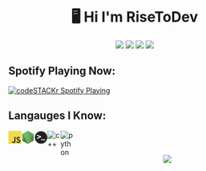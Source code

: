 <h1 align="center">🖥 Hi I'm RiseToDev</h1>
<p align="center">
 <a href="https://discord.com/users/442020956370632723" target"blank_"><img src="https://img.shields.io/badge/Discord%20-7289DA.svg?&style=for-the-badge&logo=discord&logoColor=white"></a>
  <a href="https://www.github.com/RiseToDev751" target"blank_"><img src="https://img.shields.io/badge/GitHub%20-191717.svg?&style=for-the-badge&logo=github&logoColor=white"></a>
  <a href="https://open.spotify.com/user/0qpz1n1f9dcw2xhaydhpzjn27" target"blank_"><img src="https://img.shields.io/badge/Spotify%20-1ed760.svg?&style=for-the-badge&logo=spotify&logoColor=white"></a>
 <a href="https://www.instagram.com/risetodev_ahmet" target"blank_"><img src="https://img.shields.io/badge/INSTAGRAM%20-DC3175.svg?&style=for-the-badge&logo=instagram&logoColor=white"></a>
  
## Spotify Playing Now:

[<img src="https://now-playing-codestackr.vercel.app/api/spotify-playing" alt="codeSTACKr Spotify Playing" width="350" />](https://open.spotify.com/user/0qpz1n1f9dcw2xhaydhpzjn27)
  
 ## Langauges I Know:

<img align="left" alt="JavaScript" width="26px" src="https://raw.githubusercontent.com/github/explore/80688e429a7d4ef2fca1e82350fe8e3517d3494d/topics/javascript/javascript.png" />
<img align="left" alt="Node.js" width="26px" src="https://raw.githubusercontent.com/github/explore/80688e429a7d4ef2fca1e82350fe8e3517d3494d/topics/nodejs/nodejs.png" />
<img align="left" alt="Terminal" width="26px" src="https://raw.githubusercontent.com/github/explore/80688e429a7d4ef2fca1e82350fe8e3517d3494d/topics/terminal/terminal.png" />
<img align="left" alt="c++" width="26px" src="https://cdn.discordapp.com/attachments/742135407583559690/817756148223442954/rsz_1200px-iso_c-_logosvg.png"/>
<img align="left" alt="python" width="26px" src="https://cdn.discordapp.com/attachments/742135407583559690/817756150665445386/rsz_8fad125b8f6082bdb7deb0aa593dfb49-removebg-preview.png"/>
</br>

##
<span> 
<p align="center">
  <img align="center" src="https://github-readme-stats.vercel.app/api?username=RiseToDev751&show_icons=true&theme=radical" width="%100" height="200px"
</p>
</span>
